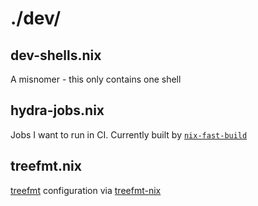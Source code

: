 # ./dev/

## dev-shells.nix

A misnomer - this only contains one shell

## hydra-jobs.nix

Jobs I want to run in CI. Currently built by
[`nix-fast-build`](https://github.com/Mic92/nix-fast-build)

## treefmt.nix

[treefmt](https://github.com/numtide/treefmt) configuration via
[treefmt-nix](https://github.com/numtide/treefmt-nix)
